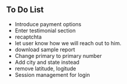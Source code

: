 ## To Do List

- Introduce payment options 
- Enter testimonial section 
- recaptchta
- let user know how we will reach out to him.
- download sample report
- Change primary to primary number
- Add city and state instead
- remove latitude, logitude
- Session management for login

